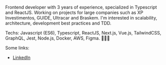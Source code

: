 Frontend developer with 3 years of experience, specialized in Typescript and ReactJS. Working on projects for large companies such as XP Investimentos, GUIDE, Ultracar and Braskem. I'm interested in scalability, architecture, development best practices and TDD.

Techs: Javascript (ES6), Typescript, ReactJS, Next.js, Vue.js, TailwindCSS, GraphQL, Jest, Node.js, Docker, AWS, Figma. 🧑🏾‍💻

Some links: 
- [LinkedIn](https://www.linkedin.com/in/mathpsantos/)
